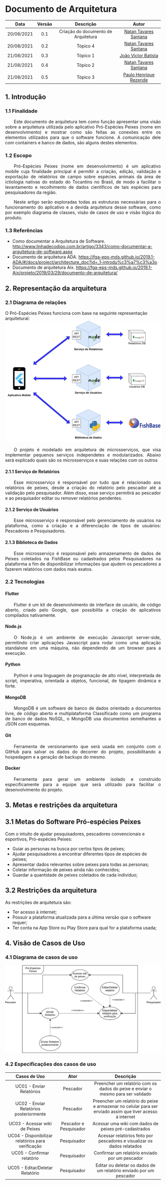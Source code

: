 # Documento de Arquitetura

|    Data    | Versão |              Descrição              |                         Autor                          |
| :--------: | :----: | :---------------------------------: | :----------------------------------------------------: |
| 20/08/2021 |  0.1   | Criação do documento de Arquitetura | [Natan Tavares Santana](https://github.com/Neitan2001) |
| 20/08/2021 |  0.2   |              Tópico 4               | [Natan Tavares Santana](https://github.com/Neitan2001) |
| 21/08/2021 |  0.3   |              Tópico 1               |  [João Victor Batista](https://github.com/jvBatista)   |
| 21/08/2021 |  0.4   |              Tópico 2               | [Natan Tavares Santana](https://github.com/Neitan2001) |
| 21/08/2021 |  0.5   |              Tópico 3               | [Paulo Henrique Rezende](https://github.com/phrezende-eng) |


## 1. Introdução

### 1.1 Finalidade

<p align="justify"> &emsp;&emsp;Este documento de arquitetura tem como função apresentar uma visão sobre a arquitetura utilizada pelo aplicativo Pró-Espécies Peixes (nome em desenvolvimento) e mostrar como são feitas as conexões entre os elementos utilizados para que o software funcione. A comunicação dele com containers e banco de dados, são alguns destes elementos.</p>

### 1.2 Escopo

<p align="justify"> &emsp;&emsp;Pró-Espécies Peixes (nome em desenvolvimento) é um aplicativo mobile cuja finalidade principal é permitir a criação, edição, validação e exportação de relatórios de campo sobre espécies animais da área de ictiologia nativas do estado do Tocantins no Brasil, de modo a facilitar o levantamento e recolhimento de dados científicos de tais espécies para pesquisadores da região.</p>

<p align="justify"> &emsp;&emsp;Neste artigo serão exploradas todas as estruturas necessárias para o funcionamento do aplicativo e a devida arquitetura desse software, como por exemplo diagrama de classes, visão de casos de uso e visão lógica do produto.</p>

### 1.3 Referências

- Como documentar a Arquitetura de Software. http://www.linhadecodigo.com.br/artigo/3343/como-documentar-a-arquitetura-de-software.aspx
- Documento de arquitetura ADA. https://fga-eps-mds.github.io/2019.1-ADA/#/docs/project/architecture_doc?id=_1-introdu%c3%a7%c3%a3o
- Documento de arquitetura Aix. https://fga-eps-mds.github.io/2019.1-Aix/projeto/2019/03/29/documento-de-arquitetura/

## 2. Representação da arquitetura

### 2.1 Diagrama de relações

O Pró-Espécies Peixes funciona com base na seguinte representação arquitetural:
![Diagrama de relações](../Assets/Images/ArchitectureDocument/relations_diagram.png)
<p align="justify"> &emsp;&emsp;O projeto é modelado em arquitetura de microsserviços, que visa implementar pequenos serviços independetes e modularizados. Abaixo será explicado quais são os microsserviços e suas relações com os outros</p>

#### 2.1.1 Serviço de Relatórios

<p align="justify"> &emsp;&emsp;Esse microsserviço é responsável por tudo que é relacionado aos relatórios de peixes, desde a criação do relatório pelo pescador até a validação pelo pesquisador. Além disso, esse serviço permitirá ao pescador e ao pesquisador editar ou remover relatórios pendentes.</p>

#### 2.1.2 Serviço de Usuários

<p align="justify"> &emsp;&emsp;Esse microsserviço é responsável pelo gerenciamento de usuários na plataforma, como a criação e a diferenciação de tipos de usuários: Pescadores e Pesquisadores.</p>

#### 2.1.3 Biblioteca de Dados

<p align="justify"> &emsp;&emsp;Esse microsserviço é responsável pelo armazenamento de dados de Peixes coletados na FishBase ou cadastrados pelos Pesquisadores na plataforma a fim de disponibilizar informações que ajudem os pescadores a fazerem relatórios com dados mais exatos.</p>

### 2.2 Tecnologias

#### Flutter
<p align="justify"> &emsp;&emsp;Flutter é um kit de desenvolvimento de interface de usuário, de código aberto, criado pelo Google, que possibilita a criação de aplicativos compilados nativamente.</p>

#### Node.js
<p align="justify"> &emsp;&emsp;O Node.js é um ambiente de execução Javascript server-side, permitindo criar aplicações Javascript para rodar como uma aplicação standalone em uma máquina, não dependendo de um browser para a execução.</p>

#### Python
<p align="justify"> &emsp;&emsp;Python é uma linguagem de programação de alto nível, interpretada de script, imperativa, orientada a objetos, funcional, de tipagem dinâmica e forte.</p>

#### MongoDB
<p align="justify"> &emsp;&emsp;MongoDB é um software de banco de dados orientado a documentos livre, de código aberto e multiplataforma Classificado como um programa de banco de dados NoSQL, o MongoDB usa documentos semelhantes a JSON com esquemas.</p>

#### Git
<p align="justify"> &emsp;&emsp;Ferramenta de versionamento que será usada em conjunto com o GitHub para salvar os dados do decorrer do projeto, possibilitando a hospedagem e a geração de backups do mesmo.</p>

#### Docker
<p align="justify"> &emsp;&emsp;Ferramenta para gerar um ambiente isolado e construído especificamente para a equipe que será utilizado para facilitar o desenvolvimento do projeto.</p>

## 3. Metas e restrições da arquitetura
## 3.1 Metas do Software Pró-espécies Peixes
Com o intuito de ajudar pesquisadores, pescadores convencionais e esportivos, Pró-espécies Peixes:
 - Guiar as personas na busca por certos tipos de peixes;
 - Ajudar pesquisadores a encontrar diferentes tipos de espécies de peixes;
 - Apresentar dados relevantes sobre peixes para todas as personas;
 - Coletar informação de peixes ainda não conhecidos;
 - Guardar a quantidade de peixes coletados de cada indivíduo;

## 3.2 Restrições da arquitetura
As restrições de arquitetura são:
 - Ter acesso à internet;
 - Possuir a plataforma atualizada para a última versão que o software requer;
 - Ter conta na App Store ou Play Store para qual for a plataforma usada;

## 4. Visão de Casos de Uso

### 4.1 Diagrama de casos de uso
![Diagrama de casos de uso](../Assets/Images/ArchitectureDocument/casos_de_uso.png)

### 4.2 Especificações dos casos de uso

|                   Casos de Uso                    |          Ator          |                                                 Descrição                                                 |
| :-----------------------------------------------: | :--------------------: | :-------------------------------------------------------------------------------------------------------: |
|             UC01 - Enviar Relatórios              |        Pescador        |              Preencher um relatório com os dados do peixe e enviar o mesmo para ser validado              |
|      UC02 - Enviar Relatórios posteriormente      |        Pescador        | Preencher um relatório do peixe e armazenar no celular para ser enviado assim que tiver acesso à internet |
|           UC03 - Acessar wiki de Peixes           | Pescador e Pesquisador |                           Acessar uma wiki com dados de peixes pré-cadastrados                            |
| UC04 - Disponibilizar relatórios para verificação |      Pesquisador       |                  Acessar relatórios feito por pescadores e visualizar os dados relatados                  |
|            UC05 - Confirmar relatório             |      Pesquisador       |                              Confirmar um relatório enviado por um pescador                               |
|          UC05 - Editar/Deletar Relatório          |      Pesquisador       |                    Editar ou deletar os dados de um relatório enviado por um pescador                     |
